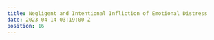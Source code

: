 ```yaml
---
title: Negligent and Intentional Infliction of Emotional Distress
date: 2023-04-14 03:19:00 Z
position: 16
---
```


